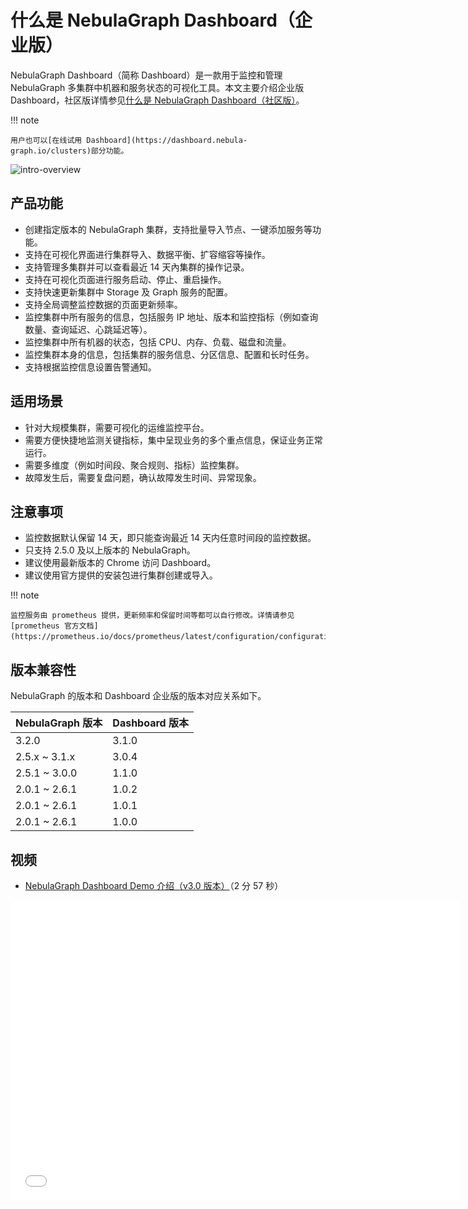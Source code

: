 # 什么是 NebulaGraph Dashboard（企业版）

NebulaGraph Dashboard（简称 Dashboard）是一款用于监控和管理 NebulaGraph 多集群中机器和服务状态的可视化工具。本文主要介绍企业版 Dashboard，社区版详情参见[什么是 NebulaGraph Dashboard（社区版）](../nebula-dashboard/1.what-is-dashboard.md)。

!!! note

    用户也可以[在线试用 Dashboard](https://dashboard.nebula-graph.io/clusters)部分功能。

![intro-overview](https://docs-cdn.nebula-graph.com.cn/figures/intro-overview-20220711-cn.gif)

## 产品功能

- 创建指定版本的 NebulaGraph 集群，支持批量导入节点、一键添加服务等功能。
- 支持在可视化界面进行集群导入、数据平衡、扩容缩容等操作。
- 支持管理多集群并可以查看最近 14 天內集群的操作记录。
- 支持在可视化页面进行服务启动、停止、重启操作。
- 支持快速更新集群中 Storage 及 Graph 服务的配置。
- 支持全局调整监控数据的页面更新频率。
- 监控集群中所有服务的信息，包括服务 IP 地址、版本和监控指标（例如查询数量、查询延迟、心跳延迟等）。
- 监控集群中所有机器的状态，包括 CPU、内存、负载、磁盘和流量。
- 监控集群本身的信息，包括集群的服务信息、分区信息、配置和长时任务。
- 支持根据监控信息设置告警通知。

## 适用场景

- 针对大规模集群，需要可视化的运维监控平台。
- 需要方便快捷地监测关键指标，集中呈现业务的多个重点信息，保证业务正常运行。
- 需要多维度（例如时间段、聚合规则、指标）监控集群。
- 故障发生后，需要复盘问题，确认故障发生时间、异常现象。

## 注意事项

- 监控数据默认保留 14 天，即只能查询最近 14 天内任意时间段的监控数据。
- 只支持 2.5.0 及以上版本的 NebulaGraph。
- 建议使用最新版本的 Chrome 访问 Dashboard。
- 建议使用官方提供的安装包进行集群创建或导入。

!!! note

    监控服务由 prometheus 提供，更新频率和保留时间等都可以自行修改。详情请参见 [prometheus 官方文档](https://prometheus.io/docs/prometheus/latest/configuration/configuration/)。

## 版本兼容性

NebulaGraph 的版本和 Dashboard 企业版的版本对应关系如下。

|NebulaGraph 版本|Dashboard 版本|
|:---|:---|
| 3.2.0| 3.1.0|
|2.5.x ~ 3.1.x|3.0.4|
|2.5.1 ~ 3.0.0|1.1.0|
|2.0.1 ~ 2.6.1|1.0.2|
|2.0.1 ~ 2.6.1|1.0.1|
|2.0.1 ~ 2.6.1|1.0.0|

## 视频

* [NebulaGraph Dashboard Demo 介绍（v3.0 版本）](https://www.bilibili.com/video/BV12A4y1f7KL/)（2 分 57 秒）
<iframe src="//player.bilibili.com/player.html?aid=896639724&bvid=BV12A4y1f7KL&cid=723060811&page=1&high_quality=1" scrolling="no" border="0" frameborder="no" framespacing="0" allowfullscreen="true" width="720px" height="480px"> </iframe>
